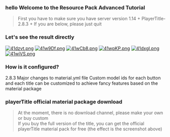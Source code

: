 ### hello Welcome to the Resource Pack Advanced Tutorial

> First you have to make sure you have server version 1.14 + PlayerTitle-2.8.3 + If you are below, please just quit

### Let's see the result directly
[![41dzvt.png](https://z3.ax1x.com/2021/09/18/41dzvt.png)](https://imgtu.com/i/41dzvt)
[![41w9Df.png](https://z3.ax1x.com/2021/09/18/41w9Df.png)](https://imgtu.com/i/41w9Df)
[![41wCb8.png](https://z3.ax1x.com/2021/09/18/41wCb8.png)](https://imgtu.com/i/41wCb8)
[![41wpKP.png](https://z3.ax1x.com/2021/09/18/41wpKP.png)](https://imgtu.com/i/41wpKP)
[![41dxgI.png](https://z3.ax1x.com/2021/09/18/41dxgI.png)](https://imgtu.com/i/41dxgI)
[![41wiVS.png](https://z3.ax1x.com/2021/09/18/41wiVS.png)](https://imgtu.com/i/41wiVS)


### How is it configured?
2.8.3 Major changes to material.yml file
Custom model ids for each button and each title can be customized to achieve fancy features based on the material package


### playerTitle official material package download

> At the moment, there is no download channel, please make your own or buy custom  
> If you buy the full version of the title, you can get the official playerTitle material pack for free (the effect is the screenshot above)
